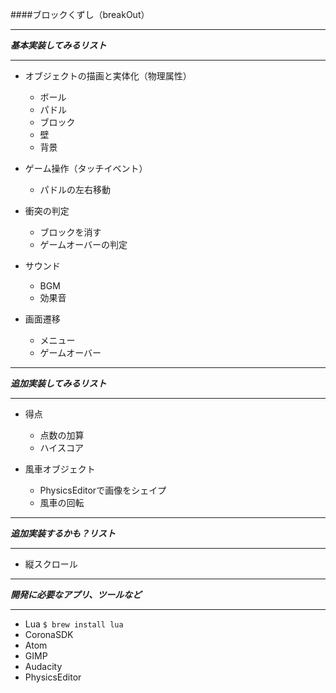 ####ブロックくずし（breakOut）
***
***基本実装してみるリスト***
***
- オブジェクトの描画と実体化（物理属性）
  - ボール
  - パドル
  - ブロック
  - 壁
  - 背景


- ゲーム操作（タッチイベント）
  - パドルの左右移動


- 衝突の判定
  - ブロックを消す
  - ゲームオーバーの判定


- サウンド
  - BGM
  - 効果音


- 画面遷移
  - メニュー
  - ゲームオーバー


***
***追加実装してみるリスト***
***
- 得点
  - 点数の加算
  - ハイスコア


- 風車オブジェクト
  - PhysicsEditorで画像をシェイプ
  - 風車の回転


***
***追加実装するかも？リスト***
***
- 縦スクロール


***
***開発に必要なアプリ、ツールなど***
***
- Lua `$ brew install lua`
- CoronaSDK
- Atom
- GIMP
- Audacity
- PhysicsEditor
